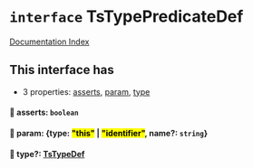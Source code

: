 # `interface` TsTypePredicateDef

[Documentation Index](../README.md)

## This interface has

- 3 properties:
[asserts](#-asserts-boolean),
[param](#-param-type-this--identifier-name-string),
[type](#-type-tstypedef)


#### 📄 asserts: `boolean`



#### 📄 param: \{type: <mark>"this"</mark> | <mark>"identifier"</mark>, name?: `string`}



#### 📄 type?: [TsTypeDef](../type.TsTypeDef/README.md)



